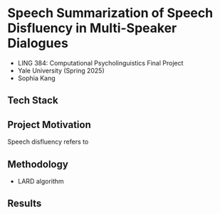 # Speech Summarization of Speech Disfluency in Multi-Speaker Dialogues

- LING 384: Computational Psycholinguistics Final Project
- Yale University (Spring 2025)
- Sophia Kang

## Tech Stack

## Project Motivation
Speech disfluency refers to

## Methodology
- LARD algorithm

## Results

